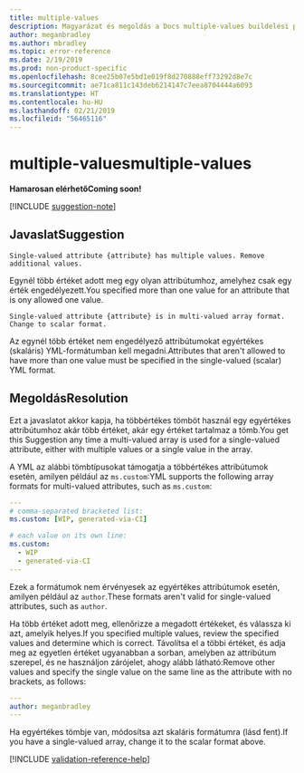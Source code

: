 ```yaml
---
title: multiple-values
description: Magyarázat és megoldás a Docs multiple-values buildelési problémájára
author: meganbradley
ms.author: mbradley
ms.topic: error-reference
ms.date: 2/19/2019
ms.prod: non-product-specific
ms.openlocfilehash: 8cee25b07e5bd1e019f8d270888eff73292d8e7c
ms.sourcegitcommit: ae71ca811c143deb6214147c7eea8704444a6093
ms.translationtype: HT
ms.contentlocale: hu-HU
ms.lasthandoff: 02/21/2019
ms.locfileid: "56465116"
---
```

# <a name="multiple-values"></a><span data-ttu-id="9e1d6-103">multiple-values</span><span class="sxs-lookup"><span data-stu-id="9e1d6-103">multiple-values</span></span>

<span data-ttu-id="9e1d6-104">**Hamarosan elérhető**</span><span class="sxs-lookup"><span data-stu-id="9e1d6-104">**Coming soon!**</span></span>

[!INCLUDE [suggestion-note](includes/suggestion-note.md)]

## <a name="suggestion"></a><span data-ttu-id="9e1d6-105">Javaslat</span><span class="sxs-lookup"><span data-stu-id="9e1d6-105">Suggestion</span></span>

`Single-valued attribute {attribute} has multiple values. Remove additional values.`

<span data-ttu-id="9e1d6-106">Egynél több értéket adott meg egy olyan attribútumhoz, amelyhez csak egy érték engedélyezett.</span><span class="sxs-lookup"><span data-stu-id="9e1d6-106">You specified more than one value for an attribute that is ony allowed one value.</span></span>

`Single-valued attribute {attribute} is in multi-valued array format. Change to scalar format.`

<span data-ttu-id="9e1d6-107">Az egynél több értéket nem engedélyező attribútumokat egyértékes (skaláris) YML-formátumban kell megadni.</span><span class="sxs-lookup"><span data-stu-id="9e1d6-107">Attributes that aren't allowed to have more than one value must be specified in the single-valued (scalar) YML format.</span></span>

## <a name="resolution"></a><span data-ttu-id="9e1d6-108">Megoldás</span><span class="sxs-lookup"><span data-stu-id="9e1d6-108">Resolution</span></span>

<span data-ttu-id="9e1d6-109">Ezt a javaslatot akkor kapja, ha többértékes tömböt használ egy egyértékes attribútumhoz akár több értéket, akár egy értéket tartalmaz a tömb.</span><span class="sxs-lookup"><span data-stu-id="9e1d6-109">You get this Suggestion any time a multi-valued array is used for a single-valued attribute, either with multiple values or a single value in the array.</span></span>

<span data-ttu-id="9e1d6-110">A YML az alábbi tömbtípusokat támogatja a többértékes attribútumok esetén, amilyen például az `ms.custom`:</span><span class="sxs-lookup"><span data-stu-id="9e1d6-110">YML supports the following array formats for multi-valued attributes, such as `ms.custom`:</span></span>

```yml
---
# comma-separated bracketed list:
ms.custom: [WIP, generated-via-CI]

# each value on its own line:
ms.custom:
  - WIP
  - generated-via-CI
---
```

<span data-ttu-id="9e1d6-111">Ezek a formátumok nem érvényesek az egyértékes attribútumok esetén, amilyen például az `author`.</span><span class="sxs-lookup"><span data-stu-id="9e1d6-111">These formats aren't valid for single-valued attributes, such as `author`.</span></span>

<span data-ttu-id="9e1d6-112">Ha több értéket adott meg, ellenőrizze a megadott értékeket, és válassza ki azt, amelyik helyes.</span><span class="sxs-lookup"><span data-stu-id="9e1d6-112">If you specified multiple values, review the specified values and determine which is correct.</span></span> <span data-ttu-id="9e1d6-113">Távolítsa el a többi értéket, és adja meg az egyetlen értéket ugyanabban a sorban, amelyben az attribútum szerepel, és ne használjon zárójelet, ahogy alább látható:</span><span class="sxs-lookup"><span data-stu-id="9e1d6-113">Remove other values and specify the single value on the same line as the attribute with no brackets, as follows:</span></span>

```yml
---
author: meganbradley
---
```

<span data-ttu-id="9e1d6-114">Ha egyértékes tömbje van, módosítsa azt skaláris formátumra (lásd fent).</span><span class="sxs-lookup"><span data-stu-id="9e1d6-114">If you have a single-valued array, change it to the scalar format above.</span></span>

<!--make sure to add this file to your includes folder and verify the path-->
[!INCLUDE [validation-reference-help](includes/validation-reference-help.md)]
